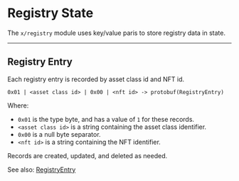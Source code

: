 # Registry State

The `x/registry` module uses key/value paris to store registry data in state.

---

## Registry Entry

Each registry entry is recorded by asset class id and NFT id.

```
0x01 | <asset class id> | 0x00 | <nft id> -> protobuf(RegistryEntry)
```

Where:
* `0x01` is the type byte, and has a value of `1` for these records.
* `<asset class id>` is a string containing the asset class identifier.
* `0x00` is a null byte separator.
* `<nft id>` is a string containing the NFT identifier.

Records are created, updated, and deleted as needed.

See also: [RegistryEntry](03_messages.md#registryentry)